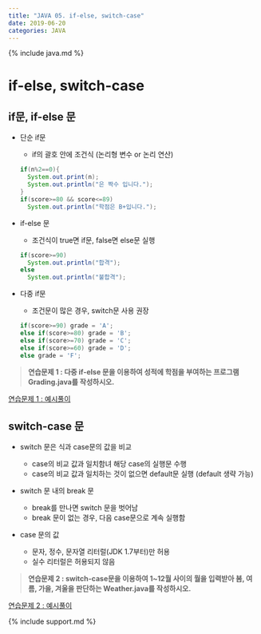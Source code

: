 ```yaml
---
title: "JAVA 05. if-else, switch-case"
date: 2019-06-20
categories: JAVA
---
```


{% include java.md %}

# if-else, switch-case

## if문, if-else 문
* 단순 if문
  * if의 괄호 안에 조건식 (논리형 변수 or 논리 연산)
  
  ~~~java
  if(n%2==0){
    System.out.print(n);
    System.out.println("은 짝수 입니다.");
  }
  if(score>=80 && score<=89)
    System.out.println("학점은 B+입니다.");
  ~~~
  
* if-else 문
  * 조건식이 true면 if문, false면 else문 실행
  
  ~~~java
  if(score>=90)
    System.out.println("합격");
  else
    System.out.println("불합격");
  ~~~
  
* 다중 if문
  * 조건문이 많은 경우, switch문 사용 권장
  
  ~~~java
  if(score>=90) grade = 'A';
  else if(score>=80) grade = 'B';
  else if(score>=70) grade = 'C';
  else if(score>=60) grade = 'D';
  else grade = 'F';
  ~~~
  
> **연습문제 1 : 다중 if-else 문을 이용하여 성적에 학점을 부여하는 프로그램 Grading.java를 작성하시오.**

[연습문제 1 : 예시풀이](https://github.com/DetegiCE/JavaStudy/blob/master/chapter2/Grading.java)

## switch-case 문

* switch 문은 식과 case문의 값을 비교
  * case의 비교 값과 일치함녀 해당 case의 실행문 수행
  * case의 비교 값과 일치하는 것이 없으면 default문 실행 (default 생략 가능)
  
* switch 문 내의 break 문
  * break를 만나면 switch 문을 벗어남
  * break 문이 없는 경우, 다음 case문으로 계속 실행함
  
* case 문의 값
  * 문자, 정수, 문자열 리터럴(JDK 1.7부터)만 허용
  * 실수 리터럴은 허용되지 않음
  
> **연습문제 2 : switch-case문을 이용하여 1~12월 사이의 월을 입력받아 봄, 여름, 가을, 겨울을 판단하는 Weather.java를 작성하시오.**

[연습문제 2 : 예시풀이](https://github.com/DetegiCE/JavaStudy/blob/master/chapter2/Weather.java)

{% include support.md %}
